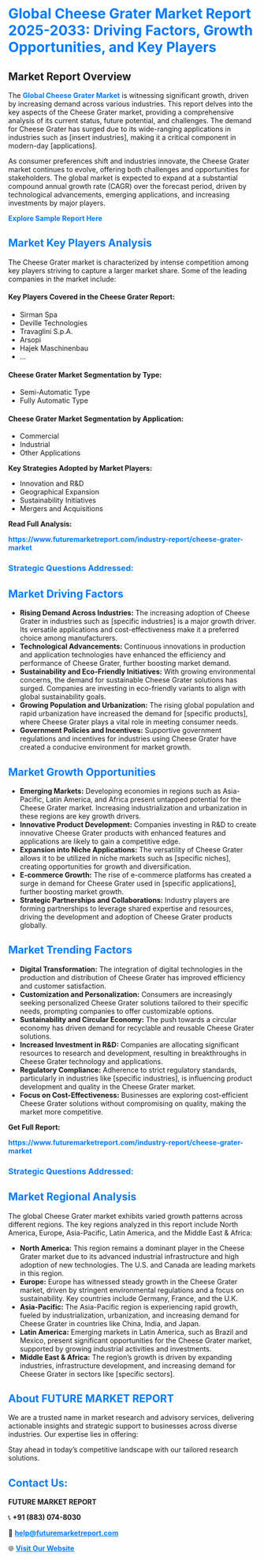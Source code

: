 <h1 style="color: #007BFF;">Global Cheese Grater Market Report 2025-2033: Driving Factors, Growth Opportunities, and Key Players</h1>

<section id="overview">
<h2>Market Report Overview</h2>
<p>The <a href="https://www.futuremarketreport.com/industry-report/cheese-grater-market" style="color: #007BFF; text-decoration: none;"><strong>Global Cheese Grater Market</strong></a> is witnessing significant growth, driven by increasing demand across various industries. This report delves into the key aspects of the Cheese Grater market, providing a comprehensive analysis of its current status, future potential, and challenges. The demand for Cheese Grater has surged due to its wide-ranging applications in industries such as [insert industries], making it a critical component in modern-day [applications].</p>
<p>As consumer preferences shift and industries innovate, the Cheese Grater market continues to evolve, offering both challenges and opportunities for stakeholders. The global market is expected to expand at a substantial compound annual growth rate (CAGR) over the forecast period, driven by technological advancements, emerging applications, and increasing investments by major players.</p>
</section>

<section id="overview">
<p><a href="https://www.futuremarketreport.com/request-sample/reportId=108854" style="color: #007BFF; text-decoration: none;"><strong>Explore Sample Report Here</strong></a></p>
</section>

<section id="key-players">
<h2 style="color: #007BFF;">Market Key Players Analysis</h2>
<p>The Cheese Grater market is characterized by intense competition among key players striving to capture a larger market share. Some of the leading companies in the market include:</p>
<h4>Key Players Covered in the Cheese Grater Report:</h4>
<ul><li>Sirman Spa</li><li>Deville Technologies</li><li>Travaglini S.p.A.</li><li>Arsopi</li><li>Hajek Maschinenbau</li><li>...</li></ul>
<h4>Cheese Grater Market Segmentation by Type:</h4>
<ul><li>Semi-Automatic Type</li><li>Fully Automatic Type</li></ul>

<h4>Cheese Grater Market Segmentation by Application:</h4>
<ul><li>Commercial</li><li>Industrial</li><li>Other Applications</li></ul>
<p><strong>Key Strategies Adopted by Market Players:</strong></p>
<ul>
<li>Innovation and R&D</li>
<li>Geographical Expansion</li>
<li>Sustainability Initiatives</li>
<li>Mergers and Acquisitions</li>
</ul>
</section>

<section>
<p><strong>Read Full Analysis: </strong></p><a href="https://www.futuremarketreport.com/industry-report/cheese-grater-market" style="color: #007BFF; text-decoration: none;"><strong>https://www.futuremarketreport.com/industry-report/cheese-grater-market</strong></a>
<h3 style="color: #007BFF;">Strategic Questions Addressed:</h3>
</section>

<section id="driving-factors">
<h2 style="color: #007BFF;">Market Driving Factors</h2>
<ul>
<li><strong>Rising Demand Across Industries:</strong> The increasing adoption of Cheese Grater in industries such as [specific industries] is a major growth driver. Its versatile applications and cost-effectiveness make it a preferred choice among manufacturers.</li>
<li><strong>Technological Advancements:</strong> Continuous innovations in production and application technologies have enhanced the efficiency and performance of Cheese Grater, further boosting market demand.</li>
<li><strong>Sustainability and Eco-Friendly Initiatives:</strong> With growing environmental concerns, the demand for sustainable Cheese Grater solutions has surged. Companies are investing in eco-friendly variants to align with global sustainability goals.</li>
<li><strong>Growing Population and Urbanization:</strong> The rising global population and rapid urbanization have increased the demand for [specific products], where Cheese Grater plays a vital role in meeting consumer needs.</li>
<li><strong>Government Policies and Incentives:</strong> Supportive government regulations and incentives for industries using Cheese Grater have created a conducive environment for market growth.</li>
</ul>
</section>

<section id="growth-opportunities">
<h2 style="color: #007BFF;">Market Growth Opportunities</h2>
<ul>
<li><strong>Emerging Markets:</strong> Developing economies in regions such as Asia-Pacific, Latin America, and Africa present untapped potential for the Cheese Grater market. Increasing industrialization and urbanization in these regions are key growth drivers.</li>
<li><strong>Innovative Product Development:</strong> Companies investing in R&D to create innovative Cheese Grater products with enhanced features and applications are likely to gain a competitive edge.</li>
<li><strong>Expansion into Niche Applications:</strong> The versatility of Cheese Grater allows it to be utilized in niche markets such as [specific niches], creating opportunities for growth and diversification.</li>
<li><strong>E-commerce Growth:</strong> The rise of e-commerce platforms has created a surge in demand for Cheese Grater used in [specific applications], further boosting market growth.</li>
<li><strong>Strategic Partnerships and Collaborations:</strong> Industry players are forming partnerships to leverage shared expertise and resources, driving the development and adoption of Cheese Grater products globally.</li>
</ul>
</section>

<section id="trending-factors">
<h2 style="color: #007BFF;">Market Trending Factors</h2>
<ul>
<li><strong>Digital Transformation:</strong> The integration of digital technologies in the production and distribution of Cheese Grater has improved efficiency and customer satisfaction.</li>
<li><strong>Customization and Personalization:</strong> Consumers are increasingly seeking personalized Cheese Grater solutions tailored to their specific needs, prompting companies to offer customizable options.</li>
<li><strong>Sustainability and Circular Economy:</strong> The push towards a circular economy has driven demand for recyclable and reusable Cheese Grater solutions.</li>
<li><strong>Increased Investment in R&D:</strong> Companies are allocating significant resources to research and development, resulting in breakthroughs in Cheese Grater technology and applications.</li>
<li><strong>Regulatory Compliance:</strong> Adherence to strict regulatory standards, particularly in industries like [specific industries], is influencing product development and quality in the Cheese Grater market.</li>
<li><strong>Focus on Cost-Effectiveness:</strong> Businesses are exploring cost-efficient Cheese Grater solutions without compromising on quality, making the market more competitive.</li>
</ul>
</section>

<section>
<p><strong>Get Full Report: </strong></p><a href="https://www.futuremarketreport.com/industry-report/cheese-grater-market" style="color: #007BFF; text-decoration: none;"><strong>https://www.futuremarketreport.com/industry-report/cheese-grater-market</strong></a>
<h3 style="color: #007BFF;">Strategic Questions Addressed:</h3>
</section>


<section id="regional-analysis">
<h2 style="color: #007BFF;">Market Regional Analysis</h2>
<p>The global Cheese Grater market exhibits varied growth patterns across different regions. The key regions analyzed in this report include North America, Europe, Asia-Pacific, Latin America, and the Middle East & Africa:</p>
<ul>
<li><strong>North America:</strong> This region remains a dominant player in the Cheese Grater market due to its advanced industrial infrastructure and high adoption of new technologies. The U.S. and Canada are leading markets in this region.</li>
<li><strong>Europe:</strong> Europe has witnessed steady growth in the Cheese Grater market, driven by stringent environmental regulations and a focus on sustainability. Key countries include Germany, France, and the U.K.</li>
<li><strong>Asia-Pacific:</strong> The Asia-Pacific region is experiencing rapid growth, fueled by industrialization, urbanization, and increasing demand for Cheese Grater in countries like China, India, and Japan.</li>
<li><strong>Latin America:</strong> Emerging markets in Latin America, such as Brazil and Mexico, present significant opportunities for the Cheese Grater market, supported by growing industrial activities and investments.</li>
<li><strong>Middle East & Africa:</strong> The region’s growth is driven by expanding industries, infrastructure development, and increasing demand for Cheese Grater in sectors like [specific sectors].</li>
</ul>
</section>

<footer>
<h2 style="color: #007BFF;">About FUTURE MARKET REPORT</h2>
<p>We are a trusted name in market research and advisory services, delivering actionable insights and strategic support to businesses across diverse industries. Our expertise lies in offering:</p>

<p>Stay ahead in today’s competitive landscape with our tailored research solutions.</p>

<h2 style="color: #007BFF;">Contact Us:</h2>
<p><strong>FUTURE MARKET REPORT</strong></p>
<p>📞 <strong>+91 (883) 074-8030</strong></p>
<p>📧 <strong><a href="mailto:help@futuremarketreport.com" style="color: #007BFF;">help@futuremarketreport.com</a></strong></p>
<p>🌐 <strong><a href="https://www.futuremarketreport.com/" style="color: #007BFF;">Visit Our Website</a></strong></p>
</footer>